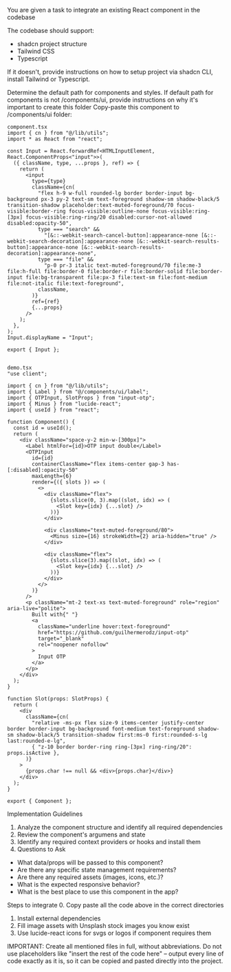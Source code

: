 You are given a task to integrate an existing React component in the codebase

The codebase should support:
- shadcn project structure  
- Tailwind CSS
- Typescript

If it doesn't, provide instructions on how to setup project via shadcn CLI, install Tailwind or Typescript.

Determine the default path for components and styles. 
If default path for components is not /components/ui, provide instructions on why it's important to create this folder
Copy-paste this component to /components/ui folder:
```tsx
component.tsx
import { cn } from "@/lib/utils";
import * as React from "react";

const Input = React.forwardRef<HTMLInputElement, React.ComponentProps<"input">>(
  ({ className, type, ...props }, ref) => {
    return (
      <input
        type={type}
        className={cn(
          "flex h-9 w-full rounded-lg border border-input bg-background px-3 py-2 text-sm text-foreground shadow-sm shadow-black/5 transition-shadow placeholder:text-muted-foreground/70 focus-visible:border-ring focus-visible:outline-none focus-visible:ring-[3px] focus-visible:ring-ring/20 disabled:cursor-not-allowed disabled:opacity-50",
          type === "search" &&
            "[&::-webkit-search-cancel-button]:appearance-none [&::-webkit-search-decoration]:appearance-none [&::-webkit-search-results-button]:appearance-none [&::-webkit-search-results-decoration]:appearance-none",
          type === "file" &&
            "p-0 pr-3 italic text-muted-foreground/70 file:me-3 file:h-full file:border-0 file:border-r file:border-solid file:border-input file:bg-transparent file:px-3 file:text-sm file:font-medium file:not-italic file:text-foreground",
          className,
        )}
        ref={ref}
        {...props}
      />
    );
  },
);
Input.displayName = "Input";

export { Input };


demo.tsx
"use client";

import { cn } from "@/lib/utils";
import { Label } from "@/components/ui/label";
import { OTPInput, SlotProps } from "input-otp";
import { Minus } from "lucide-react";
import { useId } from "react";

function Component() {
  const id = useId();
  return (
    <div className="space-y-2 min-w-[300px]">
      <Label htmlFor={id}>OTP input double</Label>
      <OTPInput
        id={id}
        containerClassName="flex items-center gap-3 has-[:disabled]:opacity-50"
        maxLength={6}
        render={({ slots }) => (
          <>
            <div className="flex">
              {slots.slice(0, 3).map((slot, idx) => (
                <Slot key={idx} {...slot} />
              ))}
            </div>

            <div className="text-muted-foreground/80">
              <Minus size={16} strokeWidth={2} aria-hidden="true" />
            </div>

            <div className="flex">
              {slots.slice(3).map((slot, idx) => (
                <Slot key={idx} {...slot} />
              ))}
            </div>
          </>
        )}
      />
      <p className="mt-2 text-xs text-muted-foreground" role="region" aria-live="polite">
        Built with{" "}
        <a
          className="underline hover:text-foreground"
          href="https://github.com/guilhermerodz/input-otp"
          target="_blank"
          rel="noopener nofollow"
        >
          Input OTP
        </a>
      </p>
    </div>
  );
}

function Slot(props: SlotProps) {
  return (
    <div
      className={cn(
        "relative -ms-px flex size-9 items-center justify-center border border-input bg-background font-medium text-foreground shadow-sm shadow-black/5 transition-shadow first:ms-0 first:rounded-s-lg last:rounded-e-lg",
        { "z-10 border border-ring ring-[3px] ring-ring/20": props.isActive },
      )}
    >
      {props.char !== null && <div>{props.char}</div>}
    </div>
  );
}

export { Component };

```

Implementation Guidelines
 1. Analyze the component structure and identify all required dependencies
 2. Review the component's argumens and state
 3. Identify any required context providers or hooks and install them
 4. Questions to Ask
 - What data/props will be passed to this component?
 - Are there any specific state management requirements?
 - Are there any required assets (images, icons, etc.)?
 - What is the expected responsive behavior?
 - What is the best place to use this component in the app?

Steps to integrate
 0. Copy paste all the code above in the correct directories
 1. Install external dependencies
 2. Fill image assets with Unsplash stock images you know exist
 3. Use lucide-react icons for svgs or logos if component requires them


IMPORTANT: Create all mentioned files in full, without abbreviations. Do not use placeholders like "insert the rest of the code here" – output every line of code exactly as it is, so it can be copied and pasted directly into the project.